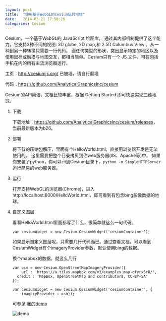 ```yaml
---
layout: post
title:  "使用基于WebGL的Cesium玩转地球"
date:   2014-03-21 17:58:26
categories: Cesium
---
```


Cesium，一个基于WebGL的 JavaScript 绘图库， 通过其内部机制提供了这个能力。它支持3种不同的视图: 3D globe, 2D map,和 2.5D Columbus View ，从一种到另一种转换只需要一行代码。 画任何类型的形状，突出显示特定的地区以及使用鼠标或触摸与地图交互，都相当简单。Cesium只有一个 JS 文件，可在包括手机在内的所有主流浏览器运行。


主页：<http://cesiumjs.org/> 已被墙，请自行翻墙


代码：<https://github.com/AnalyticalGraphicsInc/cesium>


Cesium的API简洁、文档比较丰富，根据 Getting Started 即可快速实现三维地球。

1. 下载
	
	下载地址：<https://github.com/AnalyticalGraphicsInc/cesium/releases>，当前最新版本为b26。
	
2. 部署

    将下载的压缩包解压，里面有个HelloWorld.html，直接用浏览器开发是无法使用的。
	这里需要把整个目录拷贝到你web服务器(IIS、Apache等)中。
	如果你安装了python，你可以```cd```到Cesium目录下，```python -m SimpleHTTPServer```运行简易的web服务器。
	
3. 运行

	打开支持WebGL的浏览器(Chrome)，进入http://localhost:8000/HelloWorld.html，即可看到有包含bing影像数据的地球。
	
4. 自定义图层

	看看HelloWorld.html里面都写了什么，很简单就这么一句代码。
	
	```var cesiumWidget = new Cesium.CesiumWidget('cesiumContainer');```
	
	
	如果显示自定义图层呢，只需要几行代码而已。通过查看文档，可以看到CesiumWidget有个imageryProvider参数，默认使用bing的数据。
	
	换个mapbox的数据，就这么几行
	
	```
    var osm = new Cesium.OpenStreetMapImageryProvider({
        url : 'https://a.tiles.mapbox.com/v3/examples.map-qfyrx5r8/',
  	  credit : 'MapBox, OpenStreetMap and contributors, CC-BY-SA'
    });
  
    var cesiumWidget = new Cesium.CesiumWidget('cesiumContainer', {
        imageryProvider : osm});
	```
	
	可参见 [我的demo](../../../../earth/index.html)
	
	
	![demo](../../../../pic/CesiumDemo.png)
    

	  
	  


